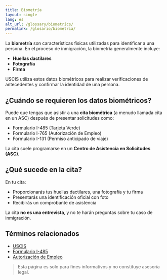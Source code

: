 ```yaml
---
title: Biometría
layout: single
lang: es
alt_url: /glossary/biometrics/
permalink: /glosario/biometria/
---
```


La **biometría** son características físicas utilizadas para identificar a una persona. En el proceso de inmigración, la biometría generalmente incluye:

- **Huellas dactilares**
- **Fotografía**
- **Firma**

USCIS utiliza estos datos biométricos para realizar verificaciones de antecedentes y confirmar la identidad de una persona.

## ¿Cuándo se requieren los datos biométricos?

Puede que tengas que asistir a una **cita biométrica** (a menudo llamada cita en un ASC) después de presentar solicitudes como:

- Formulario I-485 (Tarjeta Verde)
- Formulario I-765 (Autorización de Empleo)
- Formulario I-131 (Permiso anticipado de viaje)

La cita suele programarse en un **Centro de Asistencia en Solicitudes (ASC)**.

## ¿Qué sucede en la cita?

En tu cita:

- Proporcionarás tus huellas dactilares, una fotografía y tu firma
- Presentarás una identificación oficial con foto
- Recibirás un comprobante de asistencia

La cita **no es una entrevista**, y no te harán preguntas sobre tu caso de inmigración.

## Términos relacionados

- [USCIS](/glosario/uscis/)
- [Formulario I-485](/glosario/formulario-i-485/)
- [Autorización de Empleo](/glosario/autorizacion-de-empleo/)

> Esta página es solo para fines informativos y no constituye asesoría legal.